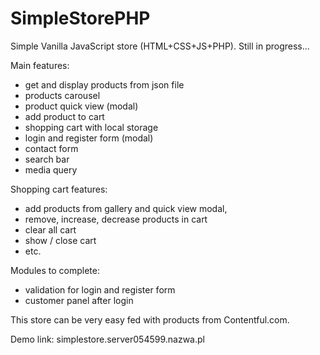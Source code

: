 # SimpleStorePHP
Simple Vanilla JavaScript store (HTML+CSS+JS+PHP). Still in progress...

Main features:
- get and display products from json file
- products carousel
- product quick view (modal)
- add product to cart
- shopping cart with local storage
- login and register form (modal)
- contact form
- search bar
- media query

Shopping cart features:
- add products from gallery and quick view modal,
- remove, increase, decrease products in cart
- clear all cart
- show / close cart
- etc.

Modules to complete:
- validation for login and register form
- customer panel after login

This store can be very easy fed with products from Contentful.com.

Demo link: simplestore.server054599.nazwa.pl
